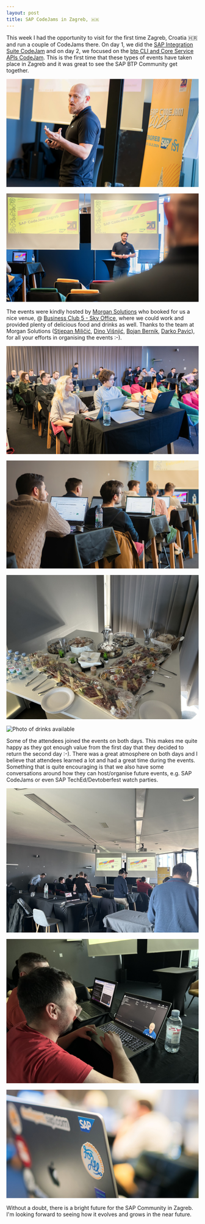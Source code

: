 ```yaml
---
layout: post
title: SAP CodeJams in Zagreb, 🇭🇷
---
```


This week I had the opportunity to visit for the first time Zagreb, Croatia 🇭🇷 and run a couple of CodeJams there. On day 1, we did the [SAP Integration Suite CodeJam](https://community.sap.com/t5/sap-codejam/sap-codejam-btp-connecting-systems-and-services-using-sap-integration-suite/ev-p/296103) and on day 2, we focused on the [btp CLI and Core Service APIs CodeJam](https://groups.community.sap.com/t5/sap-codejam/sap-codejam-btp-hands-on-with-the-btp-cli-and-apis-zagreb-croatia/ec-p/296105#M205). This is the first time that these types of events have taken place in Zagreb and it was great to see the SAP BTP Community get together.

![Antonio speaking at event](../images/codejam-zagreb-antonio.jpg)

![Stjepan from Morgan Solution kicking off the event](../images/codejam-zagreb-stjepan.jpg)

The events were kindly hosted by [Morgan Solutions](https://morgansolutions.eu/) who booked for us a nice venue, @ [Business Club 5 - Sky Office](https://maps.app.goo.gl/fehW8wRmHZykBWjE9), where we could work and provided plenty of delicious food and drinks as well. Thanks to the team at Morgan Solutions ([Stjepan Miličić](https://www.linkedin.com/in/stjepan-mili%C4%8Di%C4%87-348927220/), [Dino Višnjić](https://www.linkedin.com/in/visnjic/), [Bojan Bernik](https://www.linkedin.com/in/bojanbernik/), [Darko Pavic](https://www.linkedin.com/in/darkopavic/)), for all your efforts in organising the events :-).

![Photo of attendees - day 1](../images/codejam-zagreb-attendees-1.jpg)

![Photo of attendees - day 1](../images/codejam-zagreb-attendees-2.jpg)

![Yummy food served as part of the event](../images/codejam-zagreb-food.jpg)

![Photo of drinks available](../images/codejam-zagreb-drinks.jpg)

Some of the attendees joined the events on both days. This makes me quite happy as they got enough value from the first day that they decided to return the second day :-). There was a great atmosphere on both days and I believe that attendees learned a lot and had a great time during the events. Something that is quite encouraging is that we also have some conversations around how they can host/organise future events, e.g. SAP CodeJams or even SAP TechEd/Devtoberfest watch parties.

![Before starting day 2](../images/codejam-zagreb-day-2.jpg)

![Attendee watching a YT video to understand more about the btp CLI](../images/codejam-zagreb-attendees-3.jpg)

![Photo of stickers in laptop](../images/codejam-zagreb-opportunity-for-all.jpg)

Without a doubt, there is a bright future for the SAP Community in Zagreb. I'm looking forward to seeing how it evolves and grows in the near future.